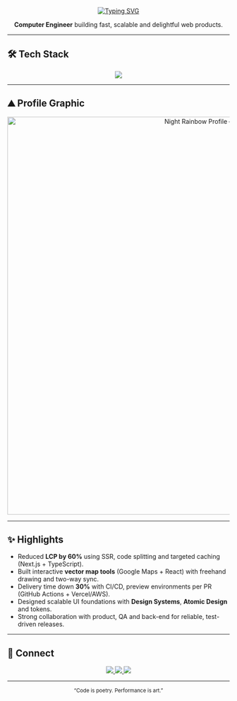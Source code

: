 <!-- Clean Dark README (with external SVG reference) -->
<div align="center">

[![Typing SVG](https://readme-typing-svg.demolab.com?font=Fira+Code&weight=800&size=28&duration=3000&pause=1000&color=00FFB3&background=00000000&center=true&vCenter=true&width=700&lines=Hi%2C+I'm+Felipe+%F0%9F%9A%80;Senior+Front-End+Engineer;Full-Stack+Developer;UX+%26+Performance+Focused)](https://git.io/typing-svg)

<p><b>Computer Engineer</b> building fast, scalable and delightful web products.</p>

</div>

---

## 🛠 Tech Stack

<div align="center">
  <a href="https://skillicons.dev">
    <img src="https://skillicons.dev/icons?i=git,vscode,html,css,sass,js,ts,react,next,redux,tailwind,materialui,styledcomponents,nodejs,express,nest,python,fastapi,graphql,postgres,mysql,mongodb,docker,aws,vercel,figma,jest,vitest,playwright,vite&perline=14" />
  </a>
</div>

---

## ⛰️ Profile Graphic

<p align="center">
  <img src="./assets/profile-night-rainbow.svg" alt="Night Rainbow Profile — Felipe" width="900" />
</p>

---

## ✨ Highlights

- Reduced **LCP by 60%** using SSR, code splitting and targeted caching (Next.js + TypeScript).
- Built interactive **vector map tools** (Google Maps + React) with freehand drawing and two-way sync.
- Delivery time down **30%** with CI/CD, preview environments per PR (GitHub Actions + Vercel/AWS).
- Designed scalable UI foundations with **Design Systems**, **Atomic Design** and tokens.
- Strong collaboration with product, QA and back-end for reliable, test-driven releases.

---

## 🔗 Connect

<div align="center">
  <a href="https://www.linkedin.com/in/felipeness/" target="_blank">
    <img src="https://img.shields.io/badge/-LinkedIn-000000?style=for-the-badge&logo=linkedin&logoColor=00FFB3">
  </a>
  <a href="mailto:felipecoelho.ness@gmail.com">
    <img src="https://img.shields.io/badge/-Gmail-000000?style=for-the-badge&logo=gmail&logoColor=00FFB3">
  </a>
  <a href="https://www.instagram.com/felipe.ness" target="_blank">
    <img src="https://img.shields.io/badge/-Instagram-000000?style=for-the-badge&logo=instagram&logoColor=00FFB3">
  </a>
</div>

---

<div align="center">
  <sub>“Code is poetry. Performance is art.”</sub>
</div>
